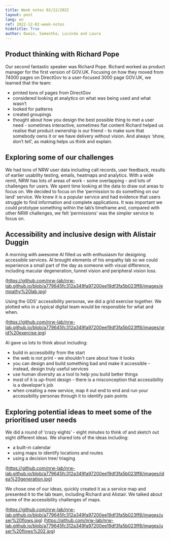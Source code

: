 ```yaml
---
title: Week notes 02/12/2022
layout: post
lang: en
ref: 2022-12-02-week-notes
hidetitle: True
author: Owain, Samantha, Lucinda and Laura
---
```


## Product thinking with Richard Pope

Our second fantastic speaker was Richard Pope. Richard worked as product manager for the first version of GOV.UK.
Focusing on how they moved from 74000 pages on DirectGov to a user-focused 3000 page GOV.UK, we learned that the team:
* printed tons of pages from DirectGov
* considered looking at analytics on what was being used and what wasn’t
* looked for patterns
* created groupings
* thought about how you design the best possible thing to met a user need - sometimes interactive, sometimes flat content
Richard helped us realise that product ownership is our friend - to make sure that somebody owns it or we have delivery without vision. And always ‘show, don’t tell’, as making helps us think and explain.

## Exploring some of our challenges

We had tons of NRW user data including call records, user feedback, results of earlier usability testing, emails, heatmaps and analytics. With a wide remit, NRW has lots of areas of work - some overlapping - and lots of challenges for users.
We spent time looking at the data to draw out areas to focus on. We decided to focus on the ‘permission to do something on our land’ service. We knew it is a popular service and had evidence that users struggle to find information and complete applications. It was important we could prototype something within the lab’s timeframe and, compared with other NRW challenges, we felt ’permissions’ was the simpler service to focus on. 

## Accessibility and inclusive design with Alistair Duggin

A morning with awesome Al filled us with enthusiasm for designing accessible services. 
Al brought elements of his empathy lab so we could experience a small part of the day as someone with visual difference, including macular degeneration, tunnel vision and peripheral vision loss.

(https://github.com/nrw-lab/nrw-lab.github.io/blob/a779645fc312a349fa97200ee19df3fa5b023ff8/images/empathy%20lab.jpg)

Using the GDS’ accessibility personas, we did a grid exercise together. We plotted who in a typical digital team would be responsible for what and when.

(https://github.com/nrw-lab/nrw-lab.github.io/blob/a779645fc312a349fa97200ee19df3fa5b023ff8/images/grid%20exercise.jpg)

Al gave us lots to think about including:
* build in accessibility from the start
* the web is not print - we shouldn't care about how it looks
* you can design and build something bad and make it accessible - instead, design truly useful services
* use human diversity as a tool to help you build better things
* most of it is up-front design - there is a misconception that accessibility is a developer’s job
* when creating a new service, map it out end to end and run your accessibility personas through it to identify pain points

## Exploring potential ideas to meet some of the prioritised user needs
We did a round of ‘crazy eights’ - eight minutes to think of and sketch out eight different ideas.
We shared lots of the ideas including:
* a built-in calendar 
* using maps to identify locations and routes
* using a decision tree/ triaging

(https://github.com/nrw-lab/nrw-lab.github.io/blob/a779645fc312a349fa97200ee19df3fa5b023ff8/images/idea%20generation.jpg)

We chose one of our ideas, quickly created it as a service map and presented it to the lab team, including Richard and Alistair. We talked about some of the accessibility challenges of maps.

(https://github.com/nrw-lab/nrw-lab.github.io/blob/a779645fc312a349fa97200ee19df3fa5b023ff8/images/user%20flows.jpg)
(https://github.com/nrw-lab/nrw-lab.github.io/blob/a779645fc312a349fa97200ee19df3fa5b023ff8/images/user%20flows%202.jpg)
